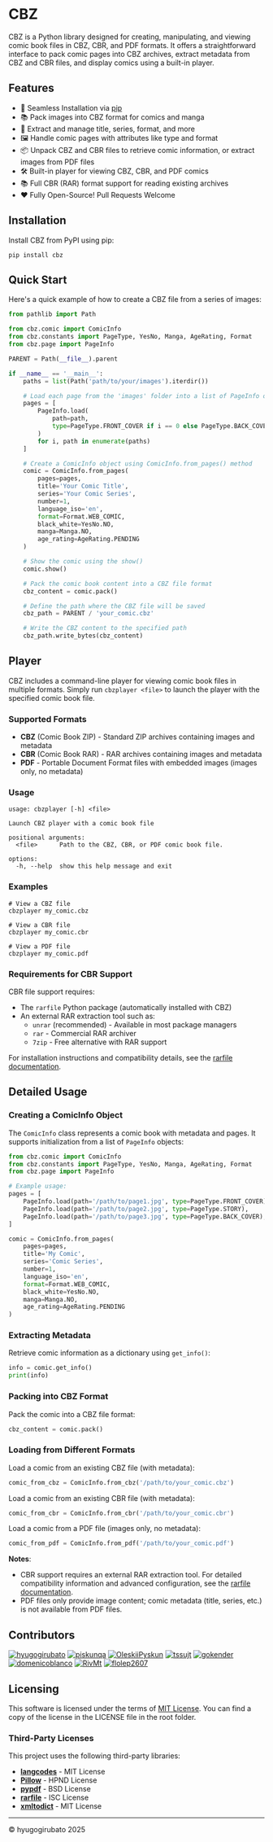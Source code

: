 # CBZ

CBZ is a Python library designed for creating, manipulating, and viewing comic book files in CBZ, CBR, and PDF formats. It offers a straightforward interface to pack comic pages into CBZ archives, extract metadata from CBZ and CBR files, and display comics using a built-in player.

## Features

- 🚀 Seamless Installation via [pip](#installation)
- 📚 Pack images into CBZ format for comics and manga
- 📝 Extract and manage title, series, format, and more
- 🖼️ Handle comic pages with attributes like type and format
- 📦 Unpack CBZ and CBR files to retrieve comic information, or extract images from PDF files
- 🛠️ Built-in player for viewing CBZ, CBR, and PDF comics
- 📚 Full CBR (RAR) format support for reading existing archives
- ❤️ Fully Open-Source! Pull Requests Welcome

## Installation

Install CBZ from PyPI using pip:

```shell
pip install cbz
```

## Quick Start

Here's a quick example of how to create a CBZ file from a series of images:

````python
from pathlib import Path

from cbz.comic import ComicInfo
from cbz.constants import PageType, YesNo, Manga, AgeRating, Format
from cbz.page import PageInfo

PARENT = Path(__file__).parent

if __name__ == '__main__':
    paths = list(Path('path/to/your/images').iterdir())

    # Load each page from the 'images' folder into a list of PageInfo objects
    pages = [
        PageInfo.load(
            path=path,
            type=PageType.FRONT_COVER if i == 0 else PageType.BACK_COVER if i == len(paths) - 1 else PageType.STORY
        )
        for i, path in enumerate(paths)
    ]

    # Create a ComicInfo object using ComicInfo.from_pages() method
    comic = ComicInfo.from_pages(
        pages=pages,
        title='Your Comic Title',
        series='Your Comic Series',
        number=1,
        language_iso='en',
        format=Format.WEB_COMIC,
        black_white=YesNo.NO,
        manga=Manga.NO,
        age_rating=AgeRating.PENDING
    )

    # Show the comic using the show()
    comic.show()

    # Pack the comic book content into a CBZ file format
    cbz_content = comic.pack()

    # Define the path where the CBZ file will be saved
    cbz_path = PARENT / 'your_comic.cbz'

    # Write the CBZ content to the specified path
    cbz_path.write_bytes(cbz_content)
````

## Player

CBZ includes a command-line player for viewing comic book files in multiple formats. Simply run `cbzplayer <file>` to launch the player with the specified comic book file.

### Supported Formats

- **CBZ** (Comic Book ZIP) - Standard ZIP archives containing images and metadata
- **CBR** (Comic Book RAR) - RAR archives containing images and metadata
- **PDF** - Portable Document Format files with embedded images (images only, no metadata)

### Usage

````shell
usage: cbzplayer [-h] <file>

Launch CBZ player with a comic book file

positional arguments:
  <file>      Path to the CBZ, CBR, or PDF comic book file.

options:
  -h, --help  show this help message and exit
````

### Examples

```shell
# View a CBZ file
cbzplayer my_comic.cbz

# View a CBR file
cbzplayer my_comic.cbr

# View a PDF file
cbzplayer my_comic.pdf
```

### Requirements for CBR Support

CBR file support requires:

- The `rarfile` Python package (automatically installed with CBZ)
- An external RAR extraction tool such as:
    - `unrar` (recommended) - Available in most package managers
    - `rar` - Commercial RAR archiver
    - `7zip` - Free alternative with RAR support

For installation instructions and compatibility details, see the [rarfile documentation](https://github.com/markokr/rarfile).

## Detailed Usage

### Creating a ComicInfo Object

The `ComicInfo` class represents a comic book with metadata and pages. It supports initialization from a list of `PageInfo` objects:

```python
from cbz.comic import ComicInfo
from cbz.constants import PageType, YesNo, Manga, AgeRating, Format
from cbz.page import PageInfo

# Example usage:
pages = [
    PageInfo.load(path='/path/to/page1.jpg', type=PageType.FRONT_COVER),
    PageInfo.load(path='/path/to/page2.jpg', type=PageType.STORY),
    PageInfo.load(path='/path/to/page3.jpg', type=PageType.BACK_COVER),
]

comic = ComicInfo.from_pages(
    pages=pages,
    title='My Comic',
    series='Comic Series',
    number=1,
    language_iso='en',
    format=Format.WEB_COMIC,
    black_white=YesNo.NO,
    manga=Manga.NO,
    age_rating=AgeRating.PENDING
)
```

### Extracting Metadata

Retrieve comic information as a dictionary using `get_info()`:

```python
info = comic.get_info()
print(info)
```

### Packing into CBZ Format

Pack the comic into a CBZ file format:

```python
cbz_content = comic.pack()
```

### Loading from Different Formats

Load a comic from an existing CBZ file (with metadata):

```python
comic_from_cbz = ComicInfo.from_cbz('/path/to/your_comic.cbz')
```

Load a comic from an existing CBR file (with metadata):

```python
comic_from_cbr = ComicInfo.from_cbr('/path/to/your_comic.cbr')
```

Load a comic from a PDF file (images only, no metadata):

```python
comic_from_pdf = ComicInfo.from_pdf('/path/to/your_comic.pdf')
```

**Notes**:

- CBR support requires an external RAR extraction tool. For detailed compatibility information and advanced configuration, see the [rarfile documentation](https://github.com/markokr/rarfile).
- PDF files only provide image content; comic metadata (title, series, etc.) is not available from PDF files.

## Contributors

<a href="https://github.com/hyugogirubato"><img src="https://images.weserv.nl/?url=avatars.githubusercontent.com/u/65763543?v=4&h=25&w=25&fit=cover&mask=circle&maxage=7d" alt="hyugogirubato"/></a>
<a href="https://github.com/piskunqa"><img src="https://images.weserv.nl/?url=avatars.githubusercontent.com/u/38443069?v=4&h=25&w=25&fit=cover&mask=circle&maxage=7d" alt="piskunqa"/></a>
<a href="https://github.com/OleskiiPyskun"><img src="https://images.weserv.nl/?url=avatars.githubusercontent.com/u/75667382?v=4&h=25&w=25&fit=cover&mask=circle&maxage=7d" alt="OleskiiPyskun"/></a>
<a href="https://github.com/tssujt"><img src="https://images.weserv.nl/?url=avatars.githubusercontent.com/u/17313425?v=4&h=25&w=25&fit=cover&mask=circle&maxage=7d" alt="tssujt"/></a>
<a href="https://github.com/gokender"><img src="https://images.weserv.nl/?url=avatars.githubusercontent.com/u/3709740?v=4&h=25&w=25&fit=cover&mask=circle&maxage=7d" alt="gokender"/></a>
<a href="https://github.com/domenicoblanco"><img src="https://images.weserv.nl/?url=avatars.githubusercontent.com/u/9018104?v=4&h=25&w=25&fit=cover&mask=circle&maxage=7d" alt="domenicoblanco"/></a>
<a href="https://github.com/RivMt"><img src="https://images.weserv.nl/?url=avatars.githubusercontent.com/u/40086827?v=4&h=25&w=25&fit=cover&mask=circle&maxage=7d" alt="RivMt"/></a>
<a href="https://github.com/flolep2607"><img src="https://images.weserv.nl/?url=avatars.githubusercontent.com/u/24566964?v=4&h=25&w=25&fit=cover&mask=circle&maxage=7d" alt="flolep2607"/></a>

## Licensing

This software is licensed under the terms of [MIT License](https://github.com/hyugogirubato/cbz/blob/main/LICENSE).
You can find a copy of the license in the LICENSE file in the root folder.

### Third-Party Licenses

This project uses the following third-party libraries:

- **[langcodes](https://pypi.org/project/langcodes/)** - MIT License
- **[Pillow](https://pypi.org/project/Pillow/)** - HPND License
- **[pypdf](https://pypi.org/project/pypdf/)** - BSD License
- **[rarfile](https://pypi.org/project/rarfile/)** - ISC License
- **[xmltodict](https://pypi.org/project/xmltodict/)** - MIT License

---

© hyugogirubato 2025
